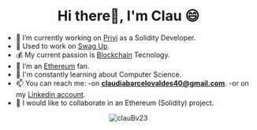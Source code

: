 
<h1 align="center">Hi there👋, I'm Clau 😄</h1>

- 🔭 I’m currently working on [Privi](https://priviprotocol.io/) as a Solidity Developer.
- 🚀 Used to work on [Swag Up](http://swagup.com).
- 💰 My current passion is [Blockchain](http://blockchain.com) Tecnology.
- 💬 I’m an [Ethereum](https://ethereum.org/) fan.
- 🌱 I'm constantly learning about Computer Science.
- 📫 You can reach me: 
    -on **claudiabarcelovaldes40@gmail.com**.
    -or on my [Linkedin account](https://www.linkedin.com/in/claudia-barcelo23).
- 👯 I would like to collaborate in an Ethereum (Solidity) project.

<!-- [![trophy](https://github-profile-trophy.vercel.app/?username=clauBv23&theme=radical&no-frame=true&no-bg=true)](https://github.com/ryo-ma/github-profile-trophy) -->
<!-- 
<p align="center">
 [![Clau's GitHub stats](https://github-readme-stats.vercel.app/api?username=clauBv23&show_icons=true&count_private=true&theme=tokyonight&hide_border=true)](https://github.com/anuraghazra/github-readme-stats)
[![Top Langs](https://github-readme-stats.vercel.app/api/top-langs/?username=clauBv23&show_icons=true&count_private=true&theme=tokyonight&layout=compact&langs_count=8&hide_border=true)](https://github.com/anuraghazra/github-readme-stats)

[![GitHub Streak](https://github-readme-streak-stats.herokuapp.com/?user=clauBv23&theme=tokyonight&hide_border=true)](https://git.io/streak-stats)
</p> -->

<!-- <p align="center">
<a href="https://github.com/clauBv23/github-readme-stats">
  <img align="center" src="https://github-readme-stats.vercel.app/api?username=clauBv23&theme=tokyonight&show_icons=true&count_private=true&hide_border=true" />
</a>
<a href="https://github.com/clauBv23/github-readme-stats">
  <img align="center" src="https://github-readme-stats.vercel.app/api/top-langs/?username=clauBv23&layout=compact&langs_count=8&theme=tokyonight&hide_border=true" />
</a> -->
</p>
<p align="center">
<img align="center" src="https://github-readme-streak-stats.herokuapp.com/?user=clauBv23&theme=tokyonight&hide_border=true" alt="clauBv23" />
</p>

 
<!--
**clauBv23/clauBv23** is a ✨ _special_ ✨ repository because its `README.md` (this file) appears on your GitHub profile.

Here are some ideas to get you started:

- 🔭 I’m currently working on ...
- 🌱 I’m currently learning ...
- 👯 I’m looking to collaborate on ...
- 🤔 I’m looking for help with ...
- 💬 Ask me about ...
- 📫 How to reach me: ...
- 😄 Pronouns: ...
- ⚡ Fun fact: ...
-->
